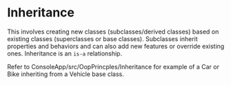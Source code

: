 # Inheritance
This involves creating new classes (subclasses/derived classes) based on existing classes (superclasses or base classes). Subclasses inherit properties and behaviors and can also add new features or override existing ones. Inheritance is an `is-a` relationship.

Refer to ConsoleApp/src/OopPrincples/Inheritance for example of a Car or Bike inheriting from a Vehicle base class.